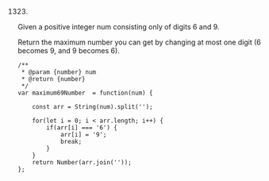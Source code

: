 1323.
Given a positive integer num consisting only of digits 6 and 9.

Return the maximum number you can get by changing at most one digit (6 becomes 9, and 9 becomes 6).

```
/**
 * @param {number} num
 * @return {number}
 */
var maximum69Number  = function(num) {
  
    const arr = String(num).split('');
    
    for(let i = 0; i < arr.length; i++) {
        if(arr[i] === '6') {
            arr[i] = '9';
            break;
        }
    }
    return Number(arr.join(''));
};
```
